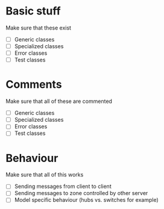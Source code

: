 # Basic stuff
Make sure that these exist
- [ ]   Generic classes
- [ ]   Specialized classes
- [ ]   Error classes
- [ ]   Test classes

# Comments
Make sure that all of these are commented
- [ ]   Generic classes
- [ ]   Specialized classes
- [ ]   Error classes
- [ ]   Test classes

# Behaviour
Make sure that all of this works
- [ ]   Sending messages from client to client
- [ ]   Sending messages to zone controlled by other server
- [ ]   Model specific behaviour (hubs vs. switches for example)
